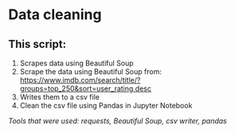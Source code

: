 # Data cleaning

## This script:
1) Scrapes data using Beautiful Soup
2) Scrape the data using Beautiful Soup from: 
https://www.imdb.com/search/title/?groups=top_250&sort=user_rating,desc
3) Writes them to a csv file
4) Clean the csv file using Pandas in Jupyter Notebook

*Tools that were used: requests, Beautiful Soup, csv writer, pandas*
